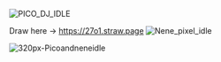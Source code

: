 ![PICO_DJ_IDLE](https://github.com/user-attachments/assets/be4a626f-0866-49fd-b923-89578dcfdf25)

Draw here -> https://27o1.straw.page ![Nene_pixel_idle](https://github.com/user-attachments/assets/41eefb3b-9e65-445f-a5bc-c5c03f005175)


![320px-Picoandneneidle](https://github.com/user-attachments/assets/a27229ec-cbe1-40ee-a59b-82ae2c72590f)
